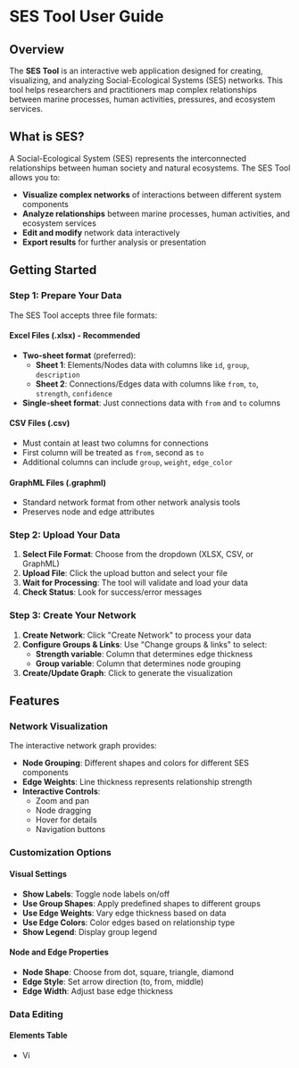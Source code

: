 # SES Tool User Guide

## Overview

The **SES Tool** is an interactive web application designed for creating, visualizing, and analyzing Social-Ecological Systems (SES) networks. This tool helps researchers and practitioners map complex relationships between marine processes, human activities, pressures, and ecosystem services.

## What is SES?

A Social-Ecological System (SES) represents the interconnected relationships between human society and natural ecosystems. The SES Tool allows you to:

- **Visualize complex networks** of interactions between different system components
- **Analyze relationships** between marine processes, human activities, and ecosystem services
- **Edit and modify** network data interactively
- **Export results** for further analysis or presentation

## Getting Started

### Step 1: Prepare Your Data

The SES Tool accepts three file formats:

#### **Excel Files (.xlsx)** - Recommended
- **Two-sheet format** (preferred):
  - **Sheet 1**: Elements/Nodes data with columns like `id`, `group`, `description`
  - **Sheet 2**: Connections/Edges data with columns like `from`, `to`, `strength`, `confidence`
- **Single-sheet format**: Just connections data with `from` and `to` columns

#### **CSV Files (.csv)**
- Must contain at least two columns for connections
- First column will be treated as `from`, second as `to`
- Additional columns can include `group`, `weight`, `edge_color`

#### **GraphML Files (.graphml)**
- Standard network format from other network analysis tools
- Preserves node and edge attributes

### Step 2: Upload Your Data

1. **Select File Format**: Choose from the dropdown (XLSX, CSV, or GraphML)
2. **Upload File**: Click the upload button and select your file
3. **Wait for Processing**: The tool will validate and load your data
4. **Check Status**: Look for success/error messages

### Step 3: Create Your Network

1. **Create Network**: Click "Create Network" to process your data
2. **Configure Groups & Links**: Use "Change groups & links" to select:
   - **Strength variable**: Column that determines edge thickness
   - **Group variable**: Column that determines node grouping
3. **Create/Update Graph**: Click to generate the visualization

## Features

### Network Visualization

The interactive network graph provides:

- **Node Grouping**: Different shapes and colors for different SES components
- **Edge Weights**: Line thickness represents relationship strength
- **Interactive Controls**: 
  - Zoom and pan
  - Node dragging
  - Hover for details
  - Navigation buttons

### Customization Options

#### **Visual Settings**
- **Show Labels**: Toggle node labels on/off
- **Use Group Shapes**: Apply predefined shapes to different groups
- **Use Edge Weights**: Vary edge thickness based on data
- **Use Edge Colors**: Color edges based on relationship type
- **Show Legend**: Display group legend

#### **Node and Edge Properties**
- **Node Shape**: Choose from dot, square, triangle, diamond
- **Edge Style**: Set arrow direction (to, from, middle)
- **Edge Width**: Adjust base edge thickness

### Data Editing

#### **Elements Table**
- Vi